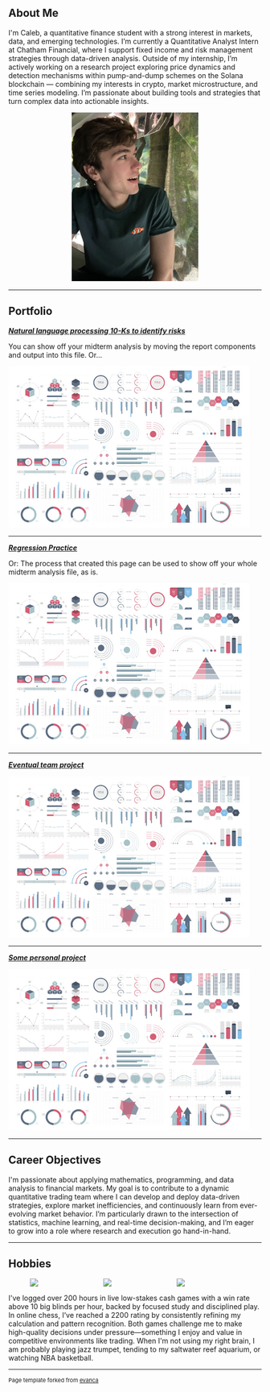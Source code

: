 ## About Me

I'm Caleb, a quantitative finance student with a strong interest in markets, data, and emerging technologies. I’m currently a Quantitative Analyst Intern at Chatham Financial, where I support fixed income and risk management strategies through data-driven analysis. Outside of my internship, I’m actively working on a research project exploring price dynamics and detection mechanisms within pump-and-dump schemes on the Solana blockchain — combining my interests in crypto, market microstructure, and time series modeling. I’m passionate about building tools and strategies that turn complex data into actionable insights.

<!-- Upload your own photo and change the path -->

<p style="text-align:center;">
  <img class="img-circle" src="https://github.com/caj224/caj224.github.io/raw/master/images/IMG_9633.jpg" width="50%">
</p>

---

## Portfolio

<!-- You can link to other websites, PDFs in this repo, and other pages in this repo -->

_**[Natural language processing 10-Ks to identify risks](midterm_summary)**_

You can show off your midterm analysis by moving the report components and output into this file. Or...

<img src="images/dummy_thumbnail.jpg?raw=true"/>

---

_**[Regression Practice](Regression_practice)**_

Or: The process that created this page can be used to show off your whole midterm analysis file, as is.

<img src="images/dummy_thumbnail.jpg?raw=true"/>

---

_**[Eventual team project](https://donbowen.github.io/teamproject/)**_

<img src="images/dummy_thumbnail.jpg?raw=true"/>

---

_**[Some personal project](/pdf/sample_presentation.pdf)**_

<img src="images/dummy_thumbnail.jpg?raw=true"/>

---

## Career Objectives

I'm passionate about applying mathematics, programming, and data analysis to financial markets. My goal is to contribute to a dynamic quantitative trading team where I can develop and deploy data-driven strategies, explore market inefficiencies, and continuously learn from ever-evolving market behavior. I’m particularly drawn to the intersection of statistics, machine learning, and real-time decision-making, and I’m eager to grow into a role where research and execution go hand-in-hand.

---

## Hobbies

<div style="display: flex; justify-content: center; gap: 20px;">
  <img class="img-circle" src="https://github.com/caj224/caj224.github.io/raw/master/images/IMG_0766.HEIC" width="25%">
  <img class="img-circle" src="https://github.com/caj224/caj224.github.io/raw/master/images/IMG_1051 2.HEIC" width="25%">
  <img class="img-circle" src="https://github.com/caj224/caj224.github.io/raw/master/images/IMG_1613%202.HEIC" width="25%">
</div>

I've logged over 200 hours in live low-stakes cash games with a win rate above 10 big blinds per hour, backed by focused study and disciplined play. In online chess, I’ve reached a 2200 rating by consistently refining my calculation and pattern recognition. Both games challenge me to make high-quality decisions under pressure—something I enjoy and value in competitive environments like trading. When I'm not using my right brain, I am probably playing jazz trumpet, tending to my saltwater reef aquarium, or watching NBA basketball.



---
<p style="font-size:11px">Page template forked from <a href="https://github.com/evanca/quick-portfolio">evanca</a></p>
<!-- Remove above link if you don't want to attibute -->
